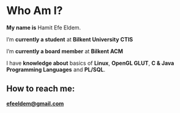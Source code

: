 # Who Am I?
**My name is** Hamit Efe Eldem. 

I’m **currently a student** at **Bilkent University CTIS**



I’m **currently a board member** at **Bilkent ACM**



I have **knowledge about** basics of **Linux**, **OpenGL GLUT**, **C & Java Programming Languages** and **PL/SQL**.


## How to reach me: 
**efeeldem@gmail.com**








<!--
**HamitEldem/HamitEldem** is a ✨ _special_ ✨ repository because its `README.md` (this file) appears on your GitHub profile.

Here are some ideas to get you started:

- 🔭 I’m currently working on ...
- 🌱 I’m currently learning ...
- 👯 I’m looking to collaborate on ...
- 🤔 I’m looking for help with ...
- 💬 Ask me about ...
- 📫 How to reach me: ...
- 😄 Pronouns: ...
- ⚡ Fun fact: ...
-->
